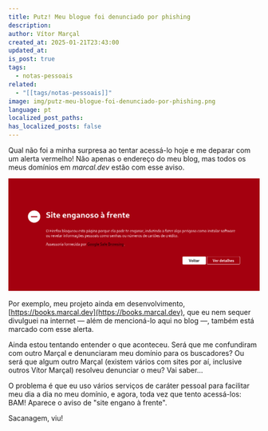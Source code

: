 ```yaml
---
title: Putz! Meu blogue foi denunciado por phishing
description: 
author: Vítor Marçal
created_at: 2025-01-21T23:43:00
updated_at: 
is_post: true
tags:
  - notas-pessoais
related:
  - "[[tags/notas-pessoais]]"
image: img/putz-meu-blogue-foi-denunciado-por-phishing.png
language: pt
localized_post_paths: 
has_localized_posts: false
---
```

Qual não foi a minha surpresa ao tentar acessá-lo hoje e me deparar com um alerta vermelho! Não apenas o endereço do meu blog, mas todos os meus domínios em _marcal.dev_ estão com esse aviso.

![putz-meu-blogue-foi-denunciado-por-phishing](img/putz-meu-blogue-foi-denunciado-por-phishing.png)

Por exemplo, meu projeto ainda em desenvolvimento, [https://books.marcal.dev](https://books.marcal.dev), que eu nem sequer divulguei na internet — além de mencioná-lo aqui no blog —, também está marcado com esse alerta.

Ainda estou tentando entender o que aconteceu. Será que me confundiram com outro Marçal e denunciaram meu domínio para os buscadores? Ou será que algum outro Marçal (existem vários com sites por aí, inclusive outros Vítor Marçal) resolveu denunciar o meu? Vai saber...

O problema é que eu uso vários serviços de caráter pessoal para facilitar meu dia a dia no meu domínio, e agora, toda vez que tento acessá-los: BAM! Aparece o aviso de "site engano à frente".

Sacanagem, viu!